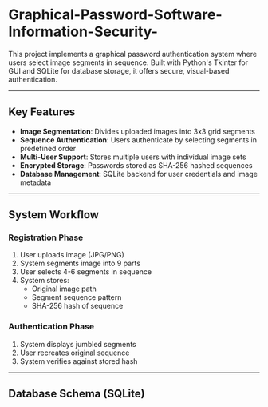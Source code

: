 # Graphical-Password-Software-Information-Security-

This project implements a graphical password authentication system where users select image segments in sequence. Built with Python's Tkinter for GUI and SQLite for database storage, it offers secure, visual-based authentication.

---

## Key Features

- **Image Segmentation**: Divides uploaded images into 3x3 grid segments
- **Sequence Authentication**: Users authenticate by selecting segments in predefined order
- **Multi-User Support**: Stores multiple users with individual image sets
- **Encrypted Storage**: Passwords stored as SHA-256 hashed sequences
- **Database Management**: SQLite backend for user credentials and image metadata

---

## System Workflow

### Registration Phase
1. User uploads image (JPG/PNG)
2. System segments image into 9 parts
3. User selects 4-6 segments in sequence
4. System stores:
   - Original image path
   - Segment sequence pattern
   - SHA-256 hash of sequence

### Authentication Phase
1. System displays jumbled segments
2. User recreates original sequence
3. System verifies against stored hash

---

## Database Schema (SQLite)
